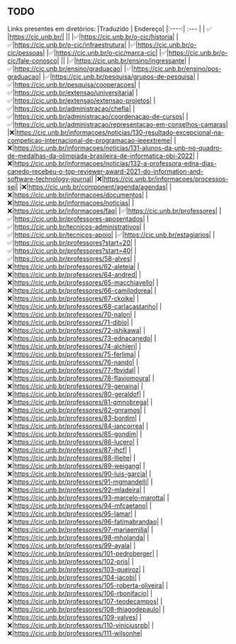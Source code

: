 ## TODO

Links presentes em diretórios:
|Traduzido | Endereço|
|:----:| :--- |
| ✅ |https://cic.unb.br/|
||
|✅|https://cic.unb.br/o-cic/historia|
|✅|https://cic.unb.br/o-cic/infraestrutura|
|✅|https://cic.unb.br/o-cic/pessoas|
|✅|https://cic.unb.br/o-cic/marca-cic|
|✅|https://cic.unb.br/o-cic/fale-conosco|
||
|✅|https://cic.unb.br/ensino/ingressante|
|✅|https://cic.unb.br/ensino/graduacao|
|✅|https://cic.unb.br/ensino/pos-graduacao|
|✅|https://cic.unb.br/pesquisa/grupos-de-pesquisa|
|✅|https://cic.unb.br/pesquisa/cooperacoes|
|✅|https://cic.unb.br/extensao/universitaria|
|✅|https://cic.unb.br/extensao/extensao-projetos|
|✅|https://cic.unb.br/administracao/chefia|
|✅|https://cic.unb.br/administracao/coordenacao-de-cursos|
|✅|https://cic.unb.br/administracao/representacao-em-conselhos-camaras|
|❌|https://cic.unb.br/informacoes/noticias/130-resultado-excepcional-na-competicao-internacional-de-programacao-ieeextreme|
|❌|https://cic.unb.br/informacoes/noticias/131-alunos-da-unb-no-quadro-de-medalhas-da-olimpiada-brasileira-de-informatica-obi-2022|
|❌|https://cic.unb.br/informacoes/noticias/132-a-professora-edna-dias-canedo-recebeu-o-top-reviewer-award-2021-do-information-and-software-technology-journal|
|❌|https://cic.unb.br/informacoes/processos-sei|
|❌|https://cic.unb.br/component/agenda/agendas|
|❌|https://cic.unb.br/informacoes/documentos|
|❌|https://cic.unb.br/informacoes/noticias|
|❌|https://cic.unb.br/informacoes/faq|
|✅|https://cic.unb.br/professores|
|✅|https://cic.unb.br/professores-aposentados|
|✅|https://cic.unb.br/tecnicos-administrativos|
|✅|https://cic.unb.br/tecnicos-apoio|
|✅|https://cic.unb.br/estagiarios|
|✅|https://cic.unb.br/professores?start=20|
|✅|https://cic.unb.br/professores?start=40|
|✅|https://cic.unb.br/professores/58-alves|
|❌|https://cic.unb.br/professores/62-aleteia|
|❌|https://cic.unb.br/professores/64-andred|
|❌|https://cic.unb.br/professores/65-macchiavello|
|❌|https://cic.unb.br/professores/66-camilodorea|
|❌|https://cic.unb.br/professores/67-ckoike|
|❌|https://cic.unb.br/professores/68-carlacastanho|
|❌|https://cic.unb.br/professores/70-nalon|
|❌|https://cic.unb.br/professores/71-dibio|
|❌|https://cic.unb.br/professores/72-ishikawa|
|❌|https://cic.unb.br/professores/73-ednacanedo|
|❌|https://cic.unb.br/professores/74-alchieri|
|❌|https://cic.unb.br/professores/75-ferlima|
|❌|https://cic.unb.br/professores/76-nando|
|❌|https://cic.unb.br/professores/77-fbvidal|
|❌|https://cic.unb.br/professores/78-flaviomoura|
|❌|https://cic.unb.br/professores/79-genaina|
|❌|https://cic.unb.br/professores/80-geraldof|
|❌|https://cic.unb.br/professores/81-gmnobrega|
|❌|https://cic.unb.br/professores/82-gnramos|
|❌|https://cic.unb.br/professores/83-bordim|
|❌|https://cic.unb.br/professores/84-jancorrea|
|❌|https://cic.unb.br/professores/85-gondim|
|❌|https://cic.unb.br/professores/86-lucero|
|❌|https://cic.unb.br/professores/87-jhcf|
|❌|https://cic.unb.br/professores/88-llleite|
|❌|https://cic.unb.br/professores/89-weigang|
|❌|https://cic.unb.br/professores/90-luis-garcia|
|❌|https://cic.unb.br/professores/91-mgmandelli|
|❌|https://cic.unb.br/professores/92-mladeira|
|❌|https://cic.unb.br/professores/93-marcelo-marotta|
|❌|https://cic.unb.br/professores/94-mfcaetano|
|❌|https://cic.unb.br/professores/95-lamar|
|❌|https://cic.unb.br/professores/96-fatimabrandao|
|❌|https://cic.unb.br/professores/97-mariaemilia|
|❌|https://cic.unb.br/professores/98-mholanda|
|❌|https://cic.unb.br/professores/99-ayala|
|❌|https://cic.unb.br/professores/101-pedroberger|
|❌|https://cic.unb.br/professores/102-pris|
|❌|https://cic.unb.br/professores/103-queiroz|
|❌|https://cic.unb.br/professores/104-jacobi|
|❌|https://cic.unb.br/professores/105-roberta-oliveira|
|❌|https://cic.unb.br/professores/106-rbonifacio|
|❌|https://cic.unb.br/professores/107-teodecampos|
|❌|https://cic.unb.br/professores/108-thiagodepaulo|
|❌|https://cic.unb.br/professores/109-valves|
|❌|https://cic.unb.br/professores/110-viniciusrpb|
|❌|https://cic.unb.br/professores/111-wilsonhe|
